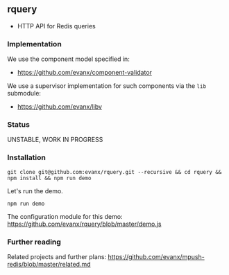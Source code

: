 
## rquery

- HTTP API for Redis queries

### Implementation

We use the component model specified in:
- https://github.com/evanx/component-validator

We use a supervisor implementation for such components via the `lib` submodule:
- https://github.com/evanx/libv


### Status

UNSTABLE, WORK IN PROGRESS


### Installation

```shell
git clone git@github.com:evanx/rquery.git --recursive && cd rquery && npm install && npm run demo
```

Let's run the demo.
```shell
npm run demo
```
The configuration module for this demo: https://github.com/evanx/rquery/blob/master/demo.js


### Further reading

Related projects and further plans: https://github.com/evanx/mpush-redis/blob/master/related.md
